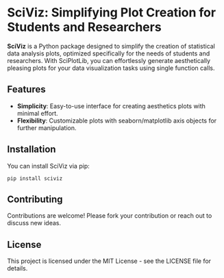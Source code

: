 # SciViz: Simplifying Plot Creation for Students and Researchers


**SciViz** is a Python package designed to simplify the creation of statistical data analysis plots, optimized specifically for the needs of students and researchers. With SciPlotLib, you can effortlessly generate aesthetically pleasing plots for your data visualization tasks using single function calls.

## Features

- **Simplicity**: Easy-to-use interface for creating aesthetics plots with minimal effort.
- **Flexibility**: Customizable plots with seaborn/matplotlib axis objects for further manipulation.

## Installation

You can install SciViz via pip:
```
pip install sciviz
```

## Contributing

Contributions are welcome! Please fork your contribution or reach out to discuss new ideas.

## License

This project is licensed under the MIT License - see the LICENSE file for details.
